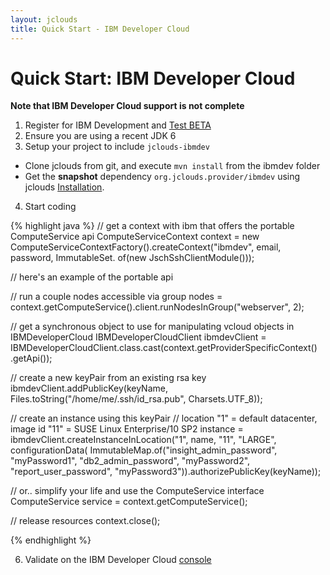 ```yaml
---
layout: jclouds
title: Quick Start - IBM Developer Cloud
---
```


# Quick Start: IBM Developer Cloud

**Note that IBM Developer Cloud support is not complete**

1. Register for IBM Development and [Test BETA](http://www-180.ibm.com/cloud/enterprise/beta/dashboard)
2. Ensure you are using a recent JDK 6
3. Setup your project to include `jclouds-ibmdev`
  * Clone jclouds from git, and execute `mvn install` from the ibmdev folder
  * Get the **snapshot** dependency `org.jclouds.provider/ibmdev` using jclouds [Installation](/documentation/userguide/installation-guide).
4. Start coding

{% highlight java %}
// get a context with ibm that offers the portable ComputeService api
ComputeServiceContext context = new ComputeServiceContextFactory().createContext("ibmdev", email, password,
                                                        ImmutableSet.<Module> of(new JschSshClientModule()));

// here's an example of the portable api

// run a couple nodes accessible via group
nodes = context.getComputeService().client.runNodesInGroup("webserver", 2);

// get a synchronous object to use for manipulating vcloud objects in IBMDeveloperCloud
IBMDeveloperCloudClient ibmdevClient = IBMDeveloperCloudClient.class.cast(context.getProviderSpecificContext()
         .getApi());

// create a new keyPair from an existing rsa key
ibmdevClient.addPublicKey(keyName, Files.toString("/home/me/.ssh/id_rsa.pub", Charsets.UTF_8));

// create an instance using this keyPair
// location "1" = default datacenter, image id "11" = SUSE Linux Enterprise/10 SP2
instance = ibmdevClient.createInstanceInLocation("1", name, "11", "LARGE",
         configurationData(
                  ImmutableMap.of("insight_admin_password", "myPassword1",
                           "db2_admin_password", "myPassword2", "report_user_password",
                           "myPassword3")).authorizePublicKey(keyName));

// or.. simplify your life and use the ComputeService interface 
ComputeService service = context.getComputeService();

// release resources 
context.close();

{% endhighlight %}

6. Validate on the IBM Developer Cloud [console](https://www-180.ibm.com/cloud/enterprise/beta/user/control.jsp)
